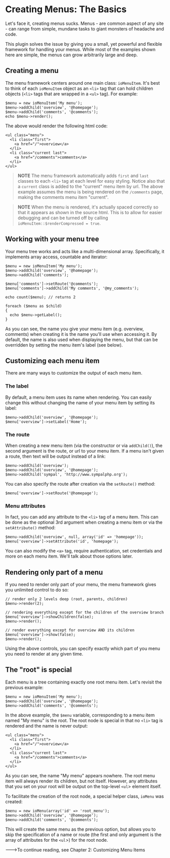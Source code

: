 Creating Menus: The Basics
==========================

Let's face it, creating menus sucks. Menus - are common aspect of any
site - can range from simple, mundane tasks to giant monsters of headache
and code.

This plugin solves the issue by giving you a small, yet powerful and flexible
framework for handling your menus. While most of the examples shown here
are simple, the menus can grow arbitrarily large and deep.

Creating a menu
---------------

The menu framework centers around one main class: `ioMenuItem`. It's best
to think of each `ioMenuItem` object as an `<li>` tag that can hold children
objects (`<li>` tags that are wrapped in a `<ul>` tag). For example:

    $menu = new ioMenuItem('My menu');
    $menu->addChild('overview', '@homepage');
    $menu->addChild('comments', '@comments');
    echo $menu->render();

The above would render the following html code:

    <ul class="menu">
      <li class="first">
        <a href="/">overview</a>
      </li>
      <li class="current last">
        <a href="/comments">comments</a>
      </li>
    </ul>

>**NOTE**
>The menu framework automatically adds `first` and `last` classes to each
>`<li>` tag at each level for easy styling. Notice also that a `current`
>class is added to the "current" menu item by url. The above example assumes
>the menu is being rendered on the `/comments` page, making the comments
>menu item "current".

>**NOTE**
>When the menu is rendered, it's actually spaced correctly so that it appears
>as shown in the source html. This is to allow for easier debugging and can
>be turned off by calling `ioMenuItem::$renderCompressed = true`.

Working with your menu tree
---------------------------

Your menu tree works and acts like a multi-dimensional array. Specifically,
it implements array access, countable and iterator: 

    $menu = new ioMenuItem('My menu');
    $menu->addChild('overview', '@homepage');
    $menu->addChild('comments');
    
    $menu['comments']->setRoute('@comments');
    $menu['comments']->addChild('My comments', '@my_comments');
    
    echo count($menu); // returns 2

    foreach ($menu as $child)
    {
      echo $menu->getLabel();
    }

As you can see, the name you give your menu item (e.g. overview, comments)
when creating it is the name you'll use when accessing it. By default,
the name is also used when displaying the menu, but that can be overridden
by setting the menu item's label (see below).

Customizing each menu item
--------------------------

There are many ways to customize the output of each menu item.

### The label

By default, a menu item uses its name when rendering. You can easily
change this without changing the name of your menu item by setting its label:

    $menu->addChild('overview', '@homepage');
    $menu['overview']->setLabel('Home');

### The route

When creating a new menu item (via the constructor or via `addChild()`),
the second argument is the route, or url to your menu item. If a menu
isn't given a route, then text will be output instead of a link:

    $menu->addChild('overview');
    $menu->addChild('overview', '@homepage');
    $menu->addChild('sympal', 'http://www.sympalphp.org');

You can also specify the route after creation via the `setRoute()` method:

    $menu['overview']->setRoute('@homepage');

### Menu attributes

In fact, you can add any attribute to the `<li>` tag of a menu item. This
can be done as the optional 3rd argument when creating a menu item or
via the `setAttribute()` method:

    $menu->addChild('overview', null, array('id' => 'homepage'));
    $menu['overview']->setAttribute('id', 'homepage');

You can also modify the `<a>` tag, require authentication, set credentials
and more on each menu item. We'll talk about those options later.

Rendering only part of a menu
-----------------------------

If you need to render only part of your menu, the menu framework gives
you unlimited control to do so:

    // render only 2 levels deep (root, parents, children)
    $menu->render(2);

    // rendering everything except for the children of the overview branch
    $menu['overview']->showChildren(false);
    $menu->render();

    // render everything except for overview AND its children
    $menu['overview']->show(false);
    $menu->render();

Using the above controls, you can specify exactly which part of you menu
you need to render at any given time.

The "root" is special
---------------------

Each menu is a tree containing exactly one root menu item. Let's revisit
the previous example:

    $menu = new ioMenuItem('My menu');
    $menu->addChild('overview', '@homepage');
    $menu->addChild('comments', '@comments');

In the above example, the `$menu` variable, corresponding to a menu item
named "My menu" is the root. The root node is special in that no `<li>`
tag is rendered and the name is never output:

    <ul class="menu">
      <li class="first">
        <a href="/">overview</a>
      </li>
      <li class="current last">
        <a href="/comments">comments</a>
      </li>
    </ul>

As you can see, the name "My menu" appears nowhere. The root menu item
will always render its children, but not itself. However, any attributes
that you set on your root will be output on the top-level `<ul`> element
itself.

To facilitate the creation of the root node, a special helper class, `ioMenu`
was created:

    $menu = new ioMenu(array('id' => 'root_menu');
    $menu->addChild('overview', '@homepage');
    $menu->addChild('comments', '@comments');

This will create the same menu as the previous option, but allows you to
skip the specification of a name or route (the first and only argument
is the array of attributes for the `<ul`>) for the root node.

--->To continue reading, see Chapter 2: Customizing Menu Items